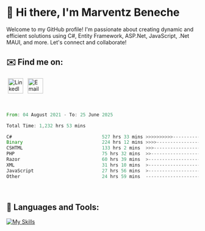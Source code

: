 # 👋 Hi there, I'm Marventz Beneche

Welcome to my GitHub profile! I'm passionate about creating dynamic and efficient solutions using C#, Entity Framework, ASP.Net, JavaScript, .Net MAUI, and more. Let's connect and collaborate!

## ✉️ Find me on:
 <a href="https://linkedin.com/in/benechem" target="_blank" rel="noopener noreferrer"> <img src="https://icons.iconarchive.com/icons/limav/flat-gradient-social/512/Linkedin-icon.png" alt="LinkedIn" height="40" style="vertical-align:top; margin:4px"></a>
 <a href="mailto:info@benechem.co"> <img src="https://icons.iconarchive.com/icons/dtafalonso/android-lollipop/512/Gmail-icon.png" alt="Email" height="40" style="vertical-align:top; margin:4px"></a>
</p>

<br/>
<!--START_SECTION:waka-->

```rust
From: 04 August 2021 - To: 25 June 2025

Total Time: 1,232 hrs 53 mins

C#                                 527 hrs 33 mins >>>>>>>>>>---------------   41.94 %
Binary                             224 hrs 12 mins >>>>---------------------   17.82 %
CSHTML                             133 hrs 2 mins  >>>----------------------   10.58 %
PHP                                75 hrs 32 mins  >>-----------------------   06.01 %
Razor                              60 hrs 39 mins  >------------------------   04.82 %
XML                                31 hrs 10 mins  >------------------------   02.48 %
JavaScript                         27 hrs 56 mins  >------------------------   02.22 %
Other                              24 hrs 59 mins  -------------------------   01.99 %
```

<!--END_SECTION:waka-->
<br />

## 🧰 Languages and Tools:

[![My Skills](https://skillicons.dev/icons?i=js,html,css,cs,java,php,mysql,dotnet,bootstrap,visualstudio,vscode,androidstudio,azure,xd,wordpress,raspberrypi)](https://skillicons.dev)
<br />

